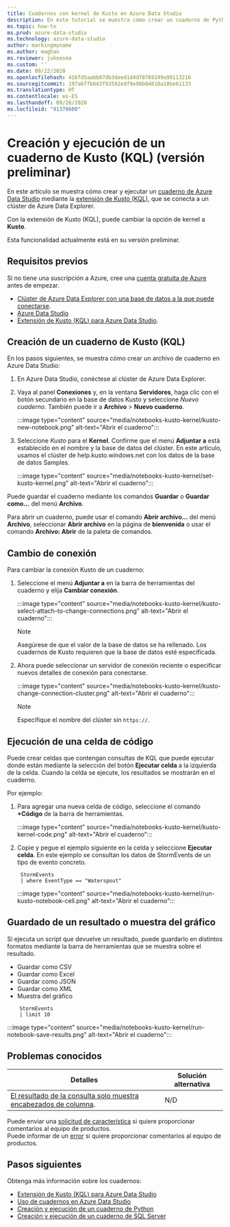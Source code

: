 ```yaml
---
title: Cuadernos con kernel de Kusto en Azure Data Studio
description: En este tutorial se muestra cómo crear un cuaderno de Python y ejecutarlo.
ms.topic: how-to
ms.prod: azure-data-studio
ms.technology: azure-data-studio
author: markingmyname
ms.author: maghan
ms.reviewer: jukoesma
ms.custom: ''
ms.date: 09/22/2020
ms.openlocfilehash: 416fd5aabb07db3deed1d4d78769249a99113216
ms.sourcegitcommit: 197a6ffb643f93592edf9e90b04810a18be61133
ms.translationtype: HT
ms.contentlocale: es-ES
ms.lasthandoff: 09/26/2020
ms.locfileid: "91379600"
---
```

# <a name="create-and-run-a-kusto-kql-notebook-preview"></a>Creación y ejecución de un cuaderno de Kusto (KQL) (versión preliminar)

En este artículo se muestra cómo crear y ejecutar un [cuaderno de Azure Data Studio](./notebooks-guidance.md) mediante la [extensión de Kusto (KQL)](../extensions/kusto-extension.md), que se conecta a un clúster de Azure Data Explorer.

Con la extensión de Kusto (KQL), puede cambiar la opción de kernel a **Kusto**.

Esta funcionalidad actualmente está en su versión preliminar.

## <a name="prerequisites"></a>Requisitos previos

Si no tiene una suscripción a Azure, cree una [cuenta gratuita de Azure](https://azure.microsoft.com/free/) antes de empezar.

- [Clúster de Azure Data Explorer con una base de datos a la que puede conectarse](https://docs.microsoft.com/azure/data-explorer/create-cluster-database-portal).
- [Azure Data Studio](../download-azure-data-studio.md)
- [Extensión de Kusto (KQL) para Azure Data Studio](../extensions/kusto-extension.md).

## <a name="create-a-kusto-kql-notebook"></a>Creación de un cuaderno de Kusto (KQL)

En los pasos siguientes, se muestra cómo crear un archivo de cuaderno en Azure Data Studio:

1. En Azure Data Studio, conéctese al clúster de Azure Data Explorer.

2. Vaya al panel **Conexiones** y, en la ventana **Servidores**, haga clic con el botón secundario en la base de datos Kusto y seleccione *Nuevo cuaderno*. También puede ir a **Archivo** > **Nuevo cuaderno**.

   :::image type="content" source="media/notebooks-kusto-kernel/kusto-new-notebook.png" alt-text="Abrir el cuaderno":::

3. Seleccione *Kusto* para el **Kernel**. Confirme que el menú **Adjuntar a** está establecido en el nombre y la base de datos del clúster. En este artículo, usamos el clúster de help.kusto.windows.net con los datos de la base de datos Samples.

   :::image type="content" source="media/notebooks-kusto-kernel/set-kusto-kernel.png" alt-text="Abrir el cuaderno":::

Puede guardar el cuaderno mediante los comandos **Guardar** o **Guardar como...** del menú **Archivo**.

Para abrir un cuaderno, puede usar el comando **Abrir archivo...** del menú **Archivo**, seleccionar **Abrir archivo** en la página de **bienvenida** o usar el comando **Archivo: Abrir** de la paleta de comandos.

## <a name="change-the-connection"></a>Cambio de conexión

Para cambiar la conexión Kusto de un cuaderno:

1. Seleccione el menú **Adjuntar a** en la barra de herramientas del cuaderno y elija **Cambiar conexión**.

   :::image type="content" source="media/notebooks-kusto-kernel/kusto-select-attach-to-change-connections.png" alt-text="Abrir el cuaderno":::

   > [!Note]
   > Asegúrese de que el valor de la base de datos se ha rellenado. Los cuadernos de Kusto requieren que la base de datos esté especificada.

2. Ahora puede seleccionar un servidor de conexión reciente o especificar nuevos detalles de conexión para conectarse.

   :::image type="content" source="media/notebooks-kusto-kernel/kusto-change-connection-cluster.png" alt-text="Abrir el cuaderno":::

   > [!Note]
   > Especifique el nombre del clúster sin `https://`.

## <a name="run-a-code-cell"></a>Ejecución de una celda de código

Puede crear celdas que contengan consultas de KQL que puede ejecutar donde están mediante la selección del botón **Ejecutar celda** a la izquierda de la celda. Cuando la celda se ejecute, los resultados se mostrarán en el cuaderno.

Por ejemplo:

1. Para agregar una nueva celda de código, seleccione el comando **+Código** de la barra de herramientas.

   :::image type="content" source="media/notebooks-kusto-kernel/kusto-kernel-code.png" alt-text="Abrir el cuaderno":::

2. Copie y pegue el ejemplo siguiente en la celda y seleccione **Ejecutar celda**. En este ejemplo se consultan los datos de StormEvents de un tipo de evento concreto.

   ```kusto
    StormEvents
    | where EventType == "Waterspout"
   ```

   :::image type="content" source="media/notebooks-kusto-kernel/run-kusto-notebook-cell.png" alt-text="Abrir el cuaderno":::

## <a name="save-the-result-or-show-chart"></a>Guardado de un resultado o muestra del gráfico

Si ejecuta un script que devuelve un resultado, puede guardarlo en distintos formatos mediante la barra de herramientas que se muestra sobre el resultado.

- Guardar como CSV
- Guardar como Excel
- Guardar como JSON
- Guardar como XML
- Muestra del gráfico

```kusto
    StormEvents
    | limit 10
```

:::image type="content" source="media/notebooks-kusto-kernel/run-notebook-save-results.png" alt-text="Abrir el cuaderno":::

## <a name="known-issues"></a>Problemas conocidos

| Detalles | Solución alternativa |
|---------|------------|
| [El resultado de la consulta solo muestra encabezados de columna](https://github.com/microsoft/azuredatastudio/issues/12565). | N/D |

Puede enviar una [solicitud de característica](https://github.com/microsoft/azuredatastudio/issues/new?assignees=&labels=&template=feature_request.md&title=) si quiere proporcionar comentarios al equipo de productos.  
Puede informar de un [error](https://github.com/microsoft/azuredatastudio/issues/new?assignees=&labels=&template=bug_report.md&title=) si quiere proporcionar comentarios al equipo de productos.

## <a name="next-steps"></a>Pasos siguientes

Obtenga más información sobre los cuadernos:

- [Extensión de Kusto (KQL) para Azure Data Studio](../extensions/kusto-extension.md)
- [Uso de cuadernos en Azure Data Studio](../notebooks-guidance.md)
- [Creación y ejecución de un cuaderno de Python](../notebooks-tutorial-python-kernel.md)
- [Creación y ejecución de un cuaderno de SQL Server](../notebooks-tutorial-sql-kernel.md)
